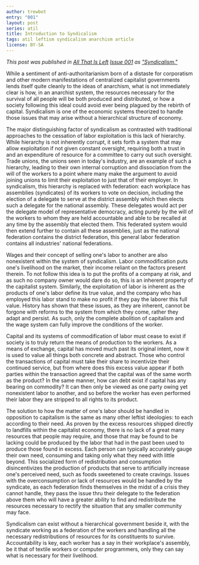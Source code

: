 ```yaml
---
author: trewbot
entry: "001"
layout: post
series: atil
title: Introduction to Syndicalism
tags: atil leftism syndicalism anarchism article
license: BY-SA
---
```


*This post was published in [All That Is Left](https://atil.xyz)
[Issue 001](https://atil.xyz/issue/001) as
["Syndicalism."](https://atil.xyz/issue/001/syndicalism)*

While a sentiment of anti-authoritarianism born of a distaste for corporatism
and other modern manifestations of centralized capitalist governments lends
itself quite cleanly to the ideas of anarchism, what is not immediately clear is
how, in an anarchist system, the resources necessary for the survival of all
people will be both produced and distributed, or how a society following this
ideal could avoid ever being plagued by the rebirth of capital. Syndicalism is
one of the economic systems theorized to handle those issues that may arise
without a hierarchical structure of economy.

The major distinguishing factor of syndicalism as contrasted with traditional
approaches to the cessation of labor exploitation is this lack of hierarchy.
While hierarchy is not inherently corrupt, it sets forth a system that may allow
exploitation if not given constant oversight, requiring both a trust in and an
expenditure of resource for a committee to carry out such oversight. Trade
unions, the unions seen in today's industry, are an example of such a hierarchy,
leading to their own internal corruption and dissociation from the will of the
workers to a point where many make the argument to avoid joining unions to limit
their exploitation to just that of their employer. In syndicalism, this
hierarchy is replaced with federation: each workplace has assemblies
(syndicates) of its workers to vote on decision, including the election of a
delegate to serve at the district assembly which then elects such a delegate for
the national assembly. These delegates would act per the delegate model of
representative democracy, acting purely by the will of the workers to whom they
are held accountable and able to be recalled at any time by the assembly that
elected them. This federated system would then extend further to contain all
these assemblies, just as the national federation contains the district
federation, this general labor federation contains all industries' national
federations.

Wages and their concept of selling one's labor to another are also nonexistent
within the system of syndicalism. Labor commodification puts one's livelihood on
the market, their income reliant on the factors present therein. To not follow
this idea is to put the profits of a company at risk, and as such no company
owner would dare do so, this is an inherent property of the capitalist system.
Similarly, the exploitation of labor is inherent as the products of one's labor
define its true value, and the company who has employed this labor stand to make
no profit if they pay the laborer this full value. History has shown that these
issues, as they are inherent, cannot be forgone with reforms to the system from
which they come, rather they adapt and persist. As such, only the complete
abolition of capitalism and the wage system can fully improve the conditions of
the worker.

Capital and its systems of commodification of labor must cease to exist if
society is to truly return the means of production to the workers. As a means of
exchange, capital has moved much past its original intent, now it is used to
value all things both concrete and abstract. Those who control the transactions
of capital must take their share to incentivize their continued service, but
from where does this excess value appear if both parties within the transaction
agreed that the capital was of the same worth as the product? In the same
manner, how can debt exist if capital has any bearing on commodity? It can then
only be viewed as one party owing yet nonexistent labor to another, and so
before the worker has even performed their labor they are stripped to all rights
to its product.

The solution to how the matter of one's labor should be handled in opposition to
capitalism is the same as many other leftist ideologies: to each according to
their need. As proven by the excess resources shipped directly to landfills
within the capitalist economy, there is no lack of a great many resources that
people may require, and those that may be found to be lacking could be produced
by the labor that had in the past been used to produce those found in excess.
Each person can typically accurately gauge their own need, consuming and taking
only what they need with little beyond. This socialized form of redistribution
and consumption disincentivizes the production of products that serve to
artificially increase one's perceived need, such as foods sweetened to create
cravings. Issues with the overconsumption or lack of resources would be handled
by the syndicate, as each federation finds themselves in the midst of a crisis
they cannot handle, they pass the issue thru their delegate to the federation
above them who will have a greater ability to find and redistribute the
resources necessary to rectify the situation that any smaller community may
face.

Syndicalism can exist without a hierarchical government beside it, with the
syndicate working as a federation of the workers and handling all the necessary
redistributions of resources for its constituents to survive. Accountability is
key, each worker has a say in their workplace's assembly, be it that of textile
workers or computer programmers, only they can say what is necessary for their
livelihood.

